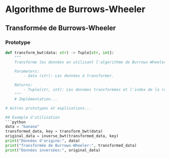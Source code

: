 # Algorithme de Burrows-Wheeler

## Transformée de Burrows-Wheeler

### Prototype
```python
def transform_bwt(data: str) -> Tuple[str, int]:
    """
    Transforme les données en utilisant l'algorithme de Burrows-Wheeler.

    Parameters:
        - data (str): Les données à transformer.

    Returns:
        - Tuple[str, int]: Les données transformées et l'index de la rotation d'origine.
    """
    # Implémentation...

# Autres prototypes et explications...

## Exemple d'utilisation
```python
data = "banana"
transformed_data, key = transform_bwt(data)
original_data = inverse_bwt(transformed_data, key)
print("Données d'origine:", data)
print("Transformée de Burrows-Wheeler:", transformed_data)
print("Données inversées:", original_data)
